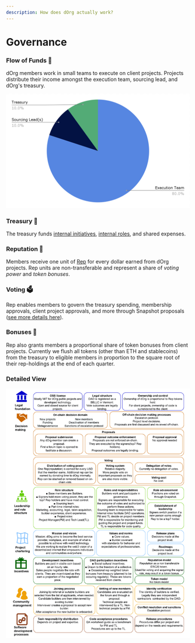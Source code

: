 ```yaml
---
description: How does dOrg actually work?
---
```


# Governance

### Flow of Funds 💸

dOrg members work in small teams to execute on client projects. Projects distribute their income amongst the execution team, sourcing lead, and dOrg's treasury.

![](../.gitbook/assets/unit-economics.png)

### Treasury 🏦

The treasury funds [internal initiatives](workflows/doing-internal-work.md#the-swarm), [internal roles](workflows/doing-internal-work.md#internal-roles), and shared expenses.

### Reputation 🏅

Members receive one unit of [Rep](https://etherscan.io/token/0x62300cec5240e5b273781ad67ce735107f3dacd4#balances) for every dollar earned from dOrg projects. Rep units are non-transferable and represent a share of _voting power_ and _token bonuses_.&#x20;

### Voting 🗳

Rep enables members to govern the treasury spending, membership approvals, client project approvals, and more through Snapshot proposals ([see more details here](workflows/navigating.md#snapshot)).

### Bonuses 🤑

Rep also grants members a proportional share of token bonuses from client projects. Currently we flush all tokens (other than ETH and stablecoins) from the treasury to eligible members in proportion to the square root of their rep-holdings at the end of each quarter.

### Detailed View

![Credit to Jozef Siu of the SecureSECO initiative for putting this together!](<.gitbook/assets/2022.02.04 dOrg Governance model.jpg>)
